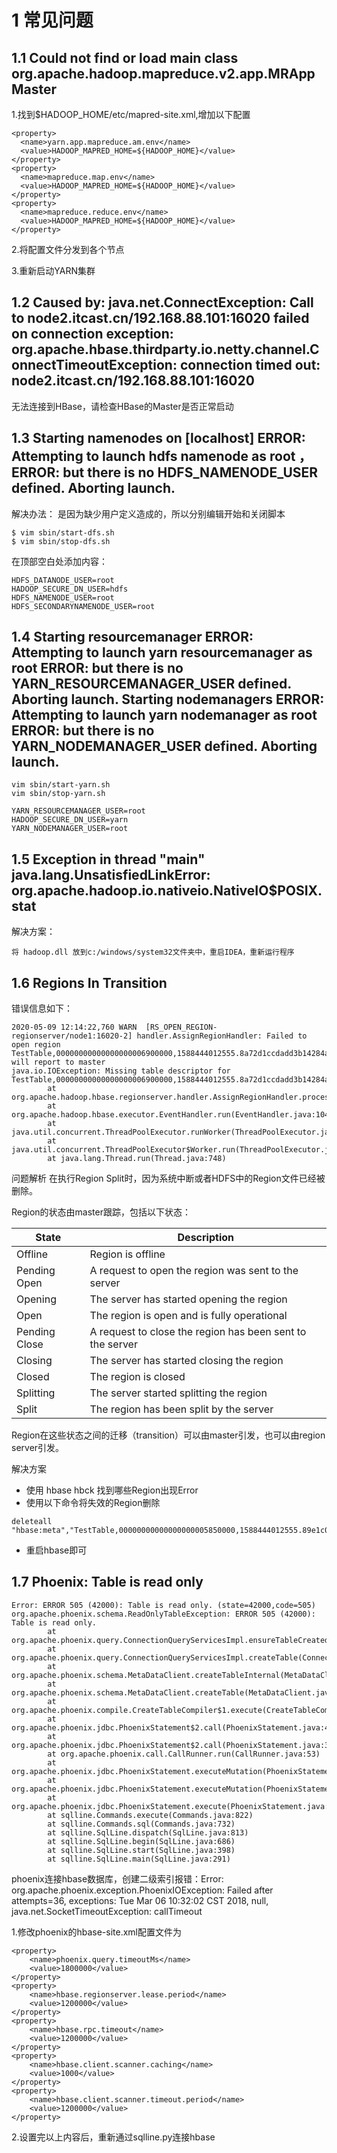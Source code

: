 # 1 常见问题

## 1.1 Could not find or load main class org.apache.hadoop.mapreduce.v2.app.MRAppMaster
1.找到$HADOOP_HOME/etc/mapred-site.xml,增加以下配置
``` 
<property>
  <name>yarn.app.mapreduce.am.env</name>
  <value>HADOOP_MAPRED_HOME=${HADOOP_HOME}</value>
</property>
<property>
  <name>mapreduce.map.env</name>
  <value>HADOOP_MAPRED_HOME=${HADOOP_HOME}</value>
</property>
<property>
  <name>mapreduce.reduce.env</name>
  <value>HADOOP_MAPRED_HOME=${HADOOP_HOME}</value>
</property>
```
2.将配置文件分发到各个节点

3.重新启动YARN集群

## 1.2 Caused by: java.net.ConnectException: Call to node2.itcast.cn/192.168.88.101:16020 failed on connection exception: org.apache.hbase.thirdparty.io.netty.channel.ConnectTimeoutException: connection timed out: node2.itcast.cn/192.168.88.101:16020
无法连接到HBase，请检查HBase的Master是否正常启动

## 1.3 Starting namenodes on [localhost] ERROR: Attempting to launch hdfs namenode as root ，ERROR: but there is no HDFS_NAMENODE_USER defined. Aborting launch.
解决办法：
是因为缺少用户定义造成的，所以分别编辑开始和关闭脚本
``` 
$ vim sbin/start-dfs.sh
$ vim sbin/stop-dfs.sh
```

在顶部空白处添加内容：
``` 
HDFS_DATANODE_USER=root
HADOOP_SECURE_DN_USER=hdfs
HDFS_NAMENODE_USER=root
HDFS_SECONDARYNAMENODE_USER=root
```


## 1.4 Starting resourcemanager ERROR: Attempting to launch yarn resourcemanager as root ERROR: but there is no YARN_RESOURCEMANAGER_USER defined. Aborting launch. Starting nodemanagers ERROR: Attempting to launch yarn nodemanager as root ERROR: but there is no YARN_NODEMANAGER_USER defined. Aborting launch.
``` 
vim sbin/start-yarn.sh
vim sbin/stop-yarn.sh

YARN_RESOURCEMANAGER_USER=root
HADOOP_SECURE_DN_USER=yarn
YARN_NODEMANAGER_USER=root
```


## 1.5 Exception in thread "main" java.lang.UnsatisfiedLinkError: org.apache.hadoop.io.nativeio.NativeIO$POSIX.stat
解决方案：
``` 
将 hadoop.dll 放到c:/windows/system32文件夹中，重启IDEA，重新运行程序
```


## 1.6 Regions In Transition
错误信息如下：
``` 
2020-05-09 12:14:22,760 WARN  [RS_OPEN_REGION-regionserver/node1:16020-2] handler.AssignRegionHandler: Failed to open region TestTable,00000000000000000006900000,1588444012555.8a72d1ccdadd3b14284a24ec01918023., will report to master
java.io.IOException: Missing table descriptor for TestTable,00000000000000000006900000,1588444012555.8a72d1ccdadd3b14284a24ec01918023.
        at org.apache.hadoop.hbase.regionserver.handler.AssignRegionHandler.process(AssignRegionHandler.java:129)
        at org.apache.hadoop.hbase.executor.EventHandler.run(EventHandler.java:104)
        at java.util.concurrent.ThreadPoolExecutor.runWorker(ThreadPoolExecutor.java:1149)
        at java.util.concurrent.ThreadPoolExecutor$Worker.run(ThreadPoolExecutor.java:624)
        at java.lang.Thread.run(Thread.java:748)
```

问题解析
在执行Region Split时，因为系统中断或者HDFS中的Region文件已经被删除。

Region的状态由master跟踪，包括以下状态：

| State  | Description
| --- | ---
| Offline | Region is offline
| Pending Open   | A request to open the region was sent to the server
| Opening | The server has started opening the region
| Open    | The region is open and is fully operational
| Pending Close | A request to close the region has been sent to the server
| Closing | The server has started closing the region
| Closed  | The region is closed
| Splitting   | The server started splitting the region
| Split   | The region has been split by the server

Region在这些状态之间的迁移（transition）可以由master引发，也可以由region server引发。

解决方案
- 使用 hbase hbck 找到哪些Region出现Error
- 使用以下命令将失效的Region删除
``` 
deleteall "hbase:meta","TestTable,00000000000000000005850000,1588444012555.89e1c07384a56c77761e490ae3f34a8d."
```
- 重启hbase即可

## 1.7 Phoenix: Table is read only
``` 
Error: ERROR 505 (42000): Table is read only. (state=42000,code=505)
org.apache.phoenix.schema.ReadOnlyTableException: ERROR 505 (42000): Table is read only.
        at org.apache.phoenix.query.ConnectionQueryServicesImpl.ensureTableCreated(ConnectionQueryServicesImpl.java:1126)
        at org.apache.phoenix.query.ConnectionQueryServicesImpl.createTable(ConnectionQueryServicesImpl.java:1501)
        at org.apache.phoenix.schema.MetaDataClient.createTableInternal(MetaDataClient.java:2721)
        at org.apache.phoenix.schema.MetaDataClient.createTable(MetaDataClient.java:1114)
        at org.apache.phoenix.compile.CreateTableCompiler$1.execute(CreateTableCompiler.java:192)
        at org.apache.phoenix.jdbc.PhoenixStatement$2.call(PhoenixStatement.java:408)
        at org.apache.phoenix.jdbc.PhoenixStatement$2.call(PhoenixStatement.java:391)
        at org.apache.phoenix.call.CallRunner.run(CallRunner.java:53)
        at org.apache.phoenix.jdbc.PhoenixStatement.executeMutation(PhoenixStatement.java:390)
        at org.apache.phoenix.jdbc.PhoenixStatement.executeMutation(PhoenixStatement.java:378)
        at org.apache.phoenix.jdbc.PhoenixStatement.execute(PhoenixStatement.java:1825)
        at sqlline.Commands.execute(Commands.java:822)
        at sqlline.Commands.sql(Commands.java:732)
        at sqlline.SqlLine.dispatch(SqlLine.java:813)
        at sqlline.SqlLine.begin(SqlLine.java:686)
        at sqlline.SqlLine.start(SqlLine.java:398)
        at sqlline.SqlLine.main(SqlLine.java:291)
```

phoenix连接hbase数据库，创建二级索引报错：Error: org.apache.phoenix.exception.PhoenixIOException: Failed after attempts=36, exceptions: Tue Mar 06 10:32:02 CST 2018, null, java.net.SocketTimeoutException: callTimeout

1.修改phoenix的hbase-site.xml配置文件为
``` 
<property>
    <name>phoenix.query.timeoutMs</name>
    <value>1800000</value>
</property>    
<property>
    <name>hbase.regionserver.lease.period</name>
    <value>1200000</value>
</property>
<property>
    <name>hbase.rpc.timeout</name>
    <value>1200000</value>
</property>
<property>
    <name>hbase.client.scanner.caching</name>
    <value>1000</value>
</property>
<property>
    <name>hbase.client.scanner.timeout.period</name>
    <value>1200000</value>
</property>
```

2.设置完以上内容后，重新通过sqlline.py连接hbase